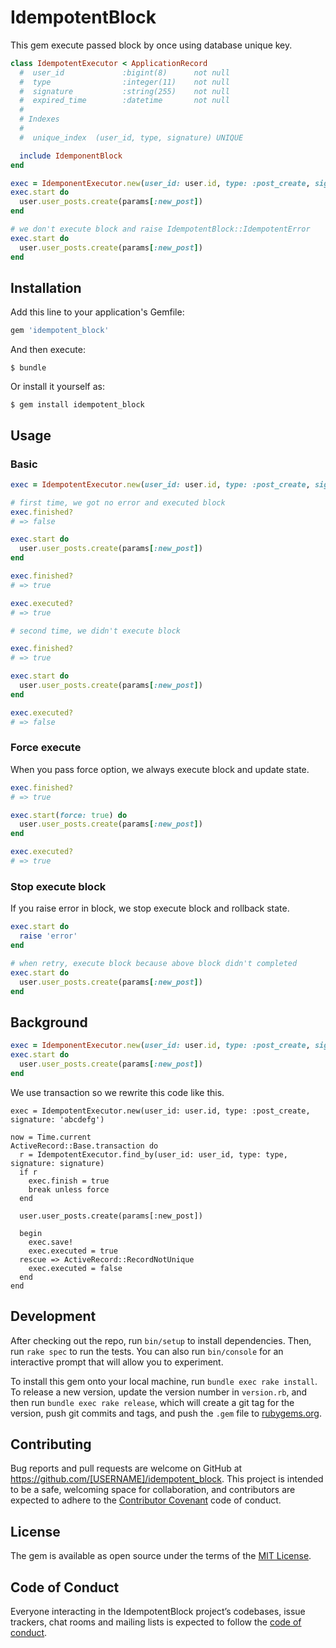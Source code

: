 # IdempotentBlock

This gem execute passed block by once using database unique key.  

```ruby
class IdempotentExecutor < ApplicationRecord
  #  user_id             :bigint(8)      not null
  #  type                :integer(11)    not null
  #  signature           :string(255)    not null
  #  expired_time        :datetime       not null
  #
  # Indexes
  #
  #  unique_index  (user_id, type, signature) UNIQUE

  include IdemponentBlock
end

exec = IdemponentExecutor.new(user_id: user.id, type: :post_create, signature: 'abcdefg')
exec.start do
  user.user_posts.create(params[:new_post])
end

# we don't execute block and raise IdempotentBlock::IdempotentError
exec.start do
  user.user_posts.create(params[:new_post])
end
```

## Installation

Add this line to your application's Gemfile:

```ruby
gem 'idempotent_block'
```

And then execute:

    $ bundle

Or install it yourself as:

    $ gem install idempotent_block

## Usage

### Basic
```ruby
exec = IdempotentExecutor.new(user_id: user.id, type: :post_create, signature: 'abcdefg')

# first time, we got no error and executed block 
exec.finished?
# => false

exec.start do
  user.user_posts.create(params[:new_post])
end

exec.finished?
# => true

exec.executed?
# => true

# second time, we didn't execute block

exec.finished?
# => true

exec.start do
  user.user_posts.create(params[:new_post])
end

exec.executed?
# => false
```

### Force execute
When you pass force option, we always execute block and update state.

```ruby
exec.finished?
# => true

exec.start(force: true) do
  user.user_posts.create(params[:new_post])
end

exec.executed?
# => true
```

### Stop execute block
If you raise error in block, we stop execute block and rollback state.

```ruby
exec.start do
  raise 'error'
end

# when retry, execute block because above block didn't completed
exec.start do
  user.user_posts.create(params[:new_post])
end

```

## Background
```ruby
exec = IdemponentExecutor.new(user_id: user.id, type: :post_create, signature: 'abcdefg')
exec.start do
  user.user_posts.create(params[:new_post])
end
```

We use transaction so we rewrite this code like this. 

```
exec = IdempotentExecutor.new(user_id: user.id, type: :post_create, signature: 'abcdefg')

now = Time.current
ActiveRecord::Base.transaction do
  r = IdempotentExecutor.find_by(user_id: user_id, type: type, signature: signature)
  if r
    exec.finish = true
    break unless force
  end 

  user.user_posts.create(params[:new_post])

  begin
    exec.save!
    exec.executed = true
  rescue => ActiveRecord::RecordNotUnique
    exec.executed = false
  end 
end
```

## Development

After checking out the repo, run `bin/setup` to install dependencies. Then, run `rake spec` to run the tests. You can also run `bin/console` for an interactive prompt that will allow you to experiment.

To install this gem onto your local machine, run `bundle exec rake install`. To release a new version, update the version number in `version.rb`, and then run `bundle exec rake release`, which will create a git tag for the version, push git commits and tags, and push the `.gem` file to [rubygems.org](https://rubygems.org).

## Contributing

Bug reports and pull requests are welcome on GitHub at https://github.com/[USERNAME]/idempotent_block. This project is intended to be a safe, welcoming space for collaboration, and contributors are expected to adhere to the [Contributor Covenant](http://contributor-covenant.org) code of conduct.

## License

The gem is available as open source under the terms of the [MIT License](https://opensource.org/licenses/MIT).

## Code of Conduct

Everyone interacting in the IdempotentBlock project’s codebases, issue trackers, chat rooms and mailing lists is expected to follow the [code of conduct](https://github.com/[USERNAME]/idempotent_block/blob/master/CODE_OF_CONDUCT.md).
